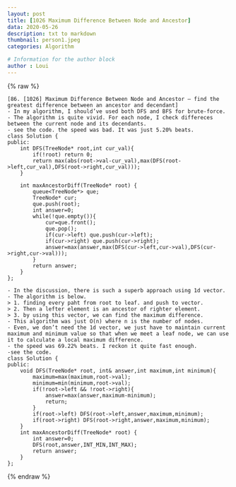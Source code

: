 ```yaml
---
layout: post
title: [1026 Maximum Difference Between Node and Ancestor]
data: 2020-05-26
description: txt to markdown
thumbnail: person1.jpeg
categories: Algorithm

# Information for the author block
author : Loui
---
```


{% raw %}

	﻿[86. [1026] Maximum Difference Between Node and Ancestor – find the greatest difference between an ancestor and decendant]
	- In my algorithm, I should’ve used both DFS and BFS for brute-force.
	- The algorithm is quite vivid. For each node, I check differeces between the current node and its decendants.
	- see the code. the speed was bad. It was just 5.20% beats.
	class Solution {
	public:
	    int DFS(TreeNode* root,int cur_val){
	        if(!root) return 0;
	        return max(abs(root->val-cur_val),max(DFS(root->left,cur_val),DFS(root->right,cur_val)));
	    }
	    
	    int maxAncestorDiff(TreeNode* root) {
	        queue<TreeNode*> que;
	        TreeNode* cur;
	        que.push(root);
	        int answer=0;
	        while(!que.empty()){
	            cur=que.front();
	            que.pop();
	            if(cur->left) que.push(cur->left);
	            if(cur->right) que.push(cur->right);
	            answer=max(answer,max(DFS(cur->left,cur->val),DFS(cur->right,cur->val)));
	        }
	        return answer;
	    }
	};
	
	- In the discussion, there is such a superb approach using 1d vector.
	- The algorithm is below.
	> 1. finding every paht from root to leaf. and push to vector.
	> 2. Then a lefter element is an ancestor of righter element.
	> 3. by using this vector, we can find the maximum difference.
	- This algorithm was just O(n) where n is the number of nodes.
	- Even, we don’t need the 1d vector, we just have to maintain current maximum and minimum value so that when we meet a leaf node, we can use it to calculate a local maximum difference.
	- the speed was 69.22% beats. I reckon it quite fast enough.
	-see the code.
	class Solution {
	public:
	    void DFS(TreeNode* root, int& answer,int maximum,int minimum){
	        maximum=max(maximum,root->val);
	        minimum=min(minimum,root->val);
	        if(!root->left && !root->right){
	            answer=max(answer,maximum-minimum);
	            return;
	        }
	        if(root->left) DFS(root->left,answer,maximum,minimum);
	        if(root->right) DFS(root->right,answer,maximum,minimum);
	    }
	    int maxAncestorDiff(TreeNode* root) {
	        int answer=0;
	        DFS(root,answer,INT_MIN,INT_MAX);
	        return answer;
	    }
	};
	
{% endraw %}
